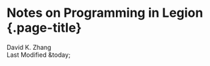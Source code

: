 # Notes on Programming in Legion {.page-title}

<div class="text-center">
    David K. Zhang<br>
    Last Modified &today;
</div><br>
